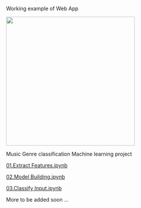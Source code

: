 <p align="center">

Working example of Web App

<img src="https://i.imgur.com/xUvePn0.gif" width=350px>

  <br>
<p>

Music Genre classification Machine learning project 

[01.Extract Features.ipynb](https://colab.research.google.com/github/SubhashBose/ML-AudioClassification/blob/main/01.Extract%20Features.ipynb)

[02.Model Building.ipynb](https://colab.research.google.com/github/SubhashBose/ML-AudioClassification/blob/main/02.Model%20Building.ipynb)

[03.Classify Input.ipynb](https://colab.research.google.com/github/SubhashBose/ML-AudioClassification/blob/main/03.Classify%20Input.ipynb)



More to be added soon ...